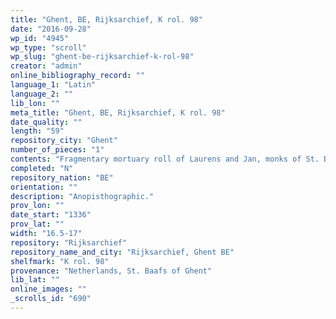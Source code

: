 ```yaml
---
title: "Ghent, BE, Rijksarchief, K rol. 98"
date: "2016-09-28"
wp_id: "4945"
wp_type: "scroll"
wp_slug: "ghent-be-rijksarchief-k-rol-98"
creator: "admin"
online_bibliography_record: ""
language_1: "Latin"
language_2: ""
lib_lon: ""
meta_title: "Ghent, BE, Rijksarchief, K rol. 98"
date_quality: ""
length: "59"
repository_city: "Ghent"
number_of_pieces: "1"
contents: "Fragmentary mortuary roll of Laurens and Jan, monks of St. Baafs of Ghent."
completed: "N"
repository_nation: "BE"
orientation: ""
description: "Anopisthographic."
prov_lon: ""
date_start: "1336"
prov_lat: ""
width: "16.5-17"
repository: "Rijksarchief"
repository_name_and_city: "Rijksarchief, Ghent BE"
shelfmark: "K rol. 98"
provenance: "Netherlands, St. Baafs of Ghent"
lib_lat: ""
online_images: ""
_scrolls_id: "690"
---
```



